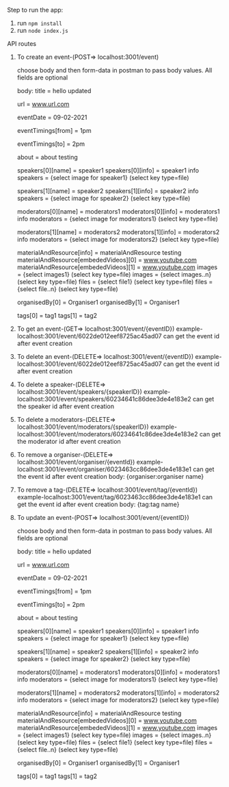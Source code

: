Step to run the app:
 1) run `npm install`
 2) run `node index.js`


 API routes

 1) To create an event-(POST=> localhost:3001/event)

    choose body and then form-data in postman to pass
    body values. All fields are optional

    body:
     title = hello updated

     url = www.url.com

     eventDate = 09-02-2021

     eventTimings[from] = 1pm

     eventTimings[to] = 2pm

     about = about testing

     speakers[0][name] = speaker1
     speakers[0][info] = speaker1 info
     speakers = {select image for speaker1} (select key type=file)


     speakers[1][name] = speaker2
     speakers[1][info] = speaker2 info
     speakers = {select image for speaker2} (select key type=file)

     moderators[0][name] = moderators1
     moderators[0][info] = moderators1 info
     moderators = {select image for moderators1} (select key type=file)

     moderators[1][name] = moderators2
     moderators[1][info] = moderators2 info
     moderators = {select image for moderators2} (select key type=file)

     materialAndResource[info] = materialAndResource testing
     materialAndResource[embededVideos][0] = www.youtube.com
     materialAndResource[embededVideos][1] = www.youtube.com
     images = {select images1} (select key type=file)
     images = {select images..n} (select key type=file)
     files = {select file1} (select key type=file)
     files = {select file..n} (select key type=file)

     organisedBy[0] = Organiser1
     organisedBy[1] = Organiser1

     tags[0] = tag1
     tags[1] = tag2

 2) To get an event-(GET=> localhost:3001/event/{eventID})
    example-localhost:3001/event/6022de012eef8725ac45ad07
    can get the event id after event creation


 3) To delete an event-(DELETE=> localhost:3001/event/{eventID})
    example-localhost:3001/event/6022de012eef8725ac45ad07
    can get the event id after event creation


 4) To delete a speaker-(DELETE=> localhost:3001/event/speakers/{speakerID})
    example-localhost:3001/event/speakers/60234641c86dee3de4e183e2
    can get the speaker id after event creation


 5) To delete a moderators-(DELETE=> localhost:3001/event/moderators/{speakerID})
    example-localhost:3001/event/moderators/60234641c86dee3de4e183e2
    can get the moderator id after event creation


 6) To remove a organiser-(DELETE=> localhost:3001/event/organiser/{eventId})
    example-localhost:3001/event/organiser/6023463cc86dee3de4e183e1
    can get the event id after event creation
    body:
    {organiser:organiser name}


 7) To remove a tag-(DELETE=> localhost:3001/event/tag/{eventId})
    example-localhost:3001/event/tag/6023463cc86dee3de4e183e1
    can get the event id after event creation
    body:
    {tag:tag name}


 8) To update an event-(POST=> localhost:3001/event/{eventID})

    choose body and then form-data in postman to pass
    body values. All fields are optional

    body:
     title = hello updated

     url = www.url.com

     eventDate = 09-02-2021

     eventTimings[from] = 1pm

     eventTimings[to] = 2pm

     about = about testing

     speakers[0][name] = speaker1
     speakers[0][info] = speaker1 info
     speakers = {select image for speaker1} (select key type=file)


     speakers[1][name] = speaker2
     speakers[1][info] = speaker2 info
     speakers = {select image for speaker2} (select key type=file)

     moderators[0][name] = moderators1
     moderators[0][info] = moderators1 info
     moderators = {select image for moderators1} (select key type=file)

     moderators[1][name] = moderators2
     moderators[1][info] = moderators2 info
     moderators = {select image for moderators2} (select key type=file)

     materialAndResource[info] = materialAndResource testing
     materialAndResource[embededVideos][0] = www.youtube.com
     materialAndResource[embededVideos][1] = www.youtube.com
     images = {select images1} (select key type=file)
     images = {select images..n} (select key type=file)
     files = {select file1} (select key type=file)
     files = {select file..n} (select key type=file)

     organisedBy[0] = Organiser1
     organisedBy[1] = Organiser1

     tags[0] = tag1
     tags[1] = tag2


